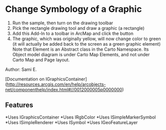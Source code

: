 # Change Symbology of a Graphic

1. Run the sample, then turn on the drawing toolbar
2. Pick the rectangle drawing tool and draw a graphic (a rectangle)
3. Add this Add-In to a toolbar in ArcMap and click the button
4. The graphic, which was originally yellow, will now change color to
green (it will actually be added back to the screen as a green graphic
element)
Note that Element is an Abstract class in the Carto Namespace. Its
Object model diagram is under Carto Map Elements, and not under Carto
Map and Page layout.

Author: Sami E.

[Documentation on IGraphicsContainer]
(http://resources.arcgis.com/en/help/arcobjects-net/componenthelp/index.html#//0012000005p0000000)

## Features

*Uses IGraphicsContainer
*Uses IRgbColor
*Uses ISimpleMarkerSymbol
*Uses ISimpleRenderer
*Uses ISymbol
*Uses IGeoFeatureLayer



